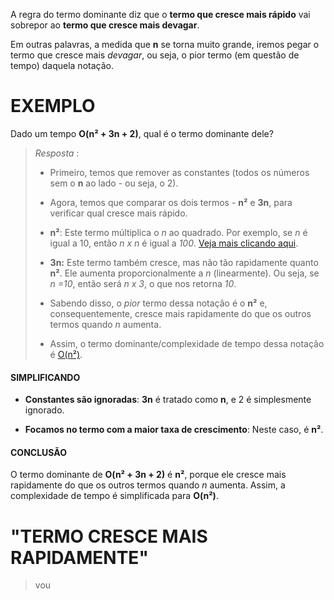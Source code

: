 A regra do termo dominante diz que o **termo que cresce mais rápido** vai sobrepor ao **termo que cresce mais devagar**.

Em outras palavras, a medida que **n** se torna muito grande, iremos pegar o termo que cresce mais *devagar*, ou seja, o pior termo (em questão de tempo) daquela notação.


# EXEMPLO
Dado um tempo **O(n² + 3n + 2)**, qual é o termo dominante dele?

> *Resposta* : 
> - Primeiro, temos que remover as constantes (todos os números sem o **n** ao lado - ou seja, o 2).
> 
> - Agora, temos que comparar os dois termos - **n²** e **3n**, para verificar qual cresce mais rápido.
> 
> - **n²**: Este termo múltiplica o *n* ao quadrado. Por exemplo, se *n* é igual a 10, então *n x n* é igual a *100*. [Veja mais clicando aqui](O(n²).md).
> 
> - **3n:** Este termo também cresce, mas não tão rapidamente quanto **n²**. Ele aumenta proporcionalmente a *n* (linearmente). Ou seja, se *n =10*, então será *n x 3*, o que nos retorna *10*.
> 
> - Sabendo disso, o *pior* termo dessa notação é o **n²** e, consequentemente, cresce mais rapidamente do que os outros termos quando *n* aumenta.
> - Assim, o termo dominante/complexidade de tempo dessa notação é [O(n²)](O(n²).md).

#### SIMPLIFICANDO
- **Constantes são ignoradas**: **3n** é tratado como **n**, e 2 é simplesmente ignorado.

- **Focamos no termo com a maior taxa de crescimento**: Neste caso, é **n²**.

#### CONCLUSÃO
O termo dominante de **O(n² + 3n + 2)** é **n²**, porque ele cresce mais rapidamente do que os outros termos quando *n* aumenta. Assim, a complexidade de tempo é simplificada para **O(n²)**.


# "TERMO CRESCE MAIS RAPIDAMENTE"
> vou 
